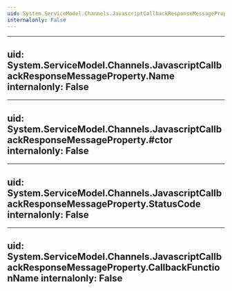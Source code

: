 ```yaml
---
uid: System.ServiceModel.Channels.JavascriptCallbackResponseMessageProperty
internalonly: False
---
```


---
uid: System.ServiceModel.Channels.JavascriptCallbackResponseMessageProperty.Name
internalonly: False
---

---
uid: System.ServiceModel.Channels.JavascriptCallbackResponseMessageProperty.#ctor
internalonly: False
---

---
uid: System.ServiceModel.Channels.JavascriptCallbackResponseMessageProperty.StatusCode
internalonly: False
---

---
uid: System.ServiceModel.Channels.JavascriptCallbackResponseMessageProperty.CallbackFunctionName
internalonly: False
---
